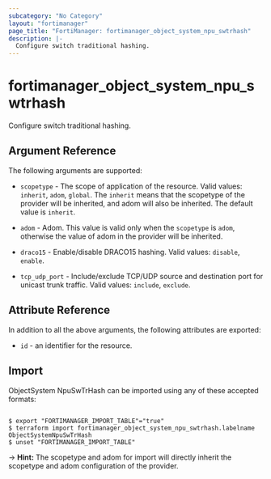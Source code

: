 ```yaml
---
subcategory: "No Category"
layout: "fortimanager"
page_title: "FortiManager: fortimanager_object_system_npu_swtrhash"
description: |-
  Configure switch traditional hashing.
---
```


# fortimanager_object_system_npu_swtrhash
Configure switch traditional hashing.

## Argument Reference


The following arguments are supported:

* `scopetype` - The scope of application of the resource. Valid values: `inherit`, `adom`, `global`. The `inherit` means that the scopetype of the provider will be inherited, and adom will also be inherited. The default value is `inherit`.
* `adom` - Adom. This value is valid only when the `scopetype` is `adom`, otherwise the value of adom in the provider will be inherited.

* `draco15` - Enable/disable DRACO15 hashing. Valid values: `disable`, `enable`.

* `tcp_udp_port` - Include/exclude TCP/UDP source and destination port for unicast trunk traffic. Valid values: `include`, `exclude`.



## Attribute Reference

In addition to all the above arguments, the following attributes are exported:
* `id` - an identifier for the resource.

## Import

ObjectSystem NpuSwTrHash can be imported using any of these accepted formats:
```

$ export "FORTIMANAGER_IMPORT_TABLE"="true"
$ terraform import fortimanager_object_system_npu_swtrhash.labelname ObjectSystemNpuSwTrHash
$ unset "FORTIMANAGER_IMPORT_TABLE"
```
-> **Hint:** The scopetype and adom for import will directly inherit the scopetype and adom configuration of the provider.
